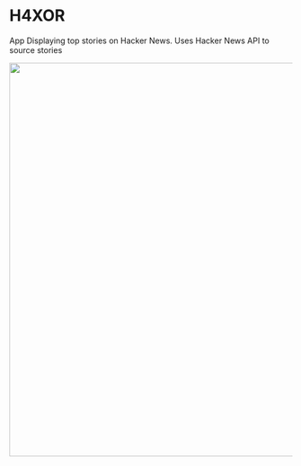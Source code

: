 # H4XOR

App Displaying top stories on Hacker News. Uses Hacker News API to source stories

<img height="700" src="https://github.com/OdongoWaga/H4XOR/blob/master/H4XOR/Oct-26-2019%2010-24-27.gif" />
